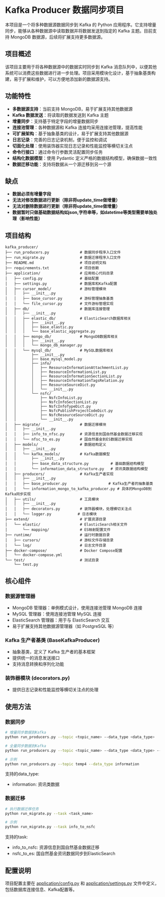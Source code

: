 # Kafka Producer 数据同步项目

本项目是一个将多种数据源数据同步到 Kafka 的 Python 应用程序。它支持增量同步，能够从各种数据源中读取数据并将数据发送到指定的 Kafka 主题。目前支持 MongoDB 数据源，后续将扩展支持更多数据源。

## 项目概述

该项目主要用于将各种数据源中的数据实时同步到 Kafka 消息队列中，以便其他系统可以消费这些数据进行进一步处理。项目采用模块化设计，基于抽象基类构建，易于扩展和维护，可以方便地添加新的数据源支持。

## 功能特性

- **多数据源支持**：当前支持 MongoDB，易于扩展支持其他数据源
- **Kafka 数据发送**：将读取的数据发送到 Kafka 主题
- **增量同步**：支持基于特定字段的增量数据同步
- **连接池管理**：各种数据源和 Kafka 连接均采用连接池管理，提高性能
- **可扩展架构**：基于抽象基类的设计，易于扩展支持其他数据源
- **日志记录**：完善的日志记录机制，便于监控和调试
- **切面化处理**：使用装饰器实现日志记录和性能监控等横切关注点
- **命令行接口**：通过命令行参数灵活配置同步任务
- **结构化数据模型**：使用 Pydantic 定义严格的数据结构模型，确保数据一致性
- **数据迁移功能**：支持将数据从一个源迁移到另一个源

## 缺点

- **数据必须有增量字段**
- **无法对修改数据进行更新（除非将update_time做增量）**
- **无法对删除数据进行更新（除非将update_time做增量）**
- **数据暂时只做基础数据结构如json,字符串等，如datetime等类型需要单独处理（影响性能）**

## 项目结构

```
kafka_producer/
├── run_producers.py              # 数据同步程序入口文件
├── run_migrate.py                # 数据迁移程序入口文件
├── README.md                     # 项目说明文档
├── requirements.txt              # 项目依赖
├── application/                  # 应用核心代码目录
│   ├── config.py                 # 基础配置
│   ├── settings.py               # 数据库和Kafka配置
│   ├── cursor_model/             # 游标管理模块
│   │   ├── __init__.py
│   │   ├── base_cursor.py        # 游标管理抽象基类
│   │   └── file_cursor.py        # 文件游标管理实现
│   ├── db/                       # 数据库连接管理
│   │   ├── __init__.py
│   │   ├── elastic_db/           # ElasticSearch数据库相关
│   │   │   ├── __init__.py
│   │   │   ├── base_elastic.py
│   │   │   └── base_elastic_aggregate.py
│   │   ├── mongo_db/             # MongoDB数据库相关
│   │   │   ├── __init__.py
│   │   │   └── mongo_db_manager.py
│   │   └── mysql_db/             # MySQL数据库相关
│   │       ├── __init__.py
│   │       ├── base_mysql_model.py
│   │       ├── info/
│   │       │   ├── ResourceInformationAttachmentList.py
│   │       │   ├── ResourceInformationList.py
│   │       │   ├── ResourceInformationSectionList.py
│   │       │   ├── ResourceInformationTagsRelation.py
│   │       │   ├── ResourceSourceDict.py
│   │       │   └── __init__.py
│   │       └── nsfc/
│   │           ├── NsfcInfoList.py
│   │           ├── NsfcInfoSectionList.py
│   │           ├── NsfcInfoTypeDict.py
│   │           ├── NsfcPublishProjectCodeDict.py
│   │           ├── NsfcResourceSourceDict.py
│   │           └── __init__.py
│   ├── migrate/                  # 数据迁移模块
│   │   ├── __init__.py
│   │   ├── info_to_nfsc.py       # 资源信息到国自然基金数据迁移实现
│   │   └── nfsc_to_es.py         # 国自然基金到ES数据迁移实现
│   ├── models/                   # 数据结构定义
│   │   ├── __init__.py
│   │   └── kafka_models/         # Kafka数据模型
│   │       ├── __init__.py
│   │       ├── base_data_structure.py          # 基础数据结构模型
│   │       └── information_data_structure.py   # 资讯类数据结构模型
│   ├── producers/                # Kafka生产者实现
│   │   ├── __init__.py
│   │   ├── base_producer.py                   # Kafka生产者的抽象基类
│   │   └── information_mongo_to_kafka_producer.py # 具体的MongoDB到Kafka同步实现
│   ├── utils/                    # 工具模块
│   │   ├── __init__.py
│   │   ├── decorators.py         # 装饰器模块，处理横切关注点
│   │   └── logger.py            # 日志模块
├── extend/                       # 扩展资源目录
│   └── elastic/                  # ElasticSearch相关文件
│       └── mapping/              # ES映射配置文件
├── runtime/                      # 运行时数据目录
│   ├── cursors/                  # 游标文件存储目录
│   └── log/                      # 日志文件目录
├── docker-compose/               # Docker Compose配置
│   └── docker-compose.yml
└── test/                         # 测试目录
    └── test.py
```

## 核心组件

### 数据源管理器

- MongoDB 管理器：单例模式设计，使用连接池管理 MongoDB 连接
- MySQL 管理器：使用连接池管理 MySQL 连接
- ElasticSearch 管理器：用于与 ElasticSearch 交互
- 易于扩展支持其他数据源管理器（如 PostgreSQL 等）

### Kafka 生产者基类 (BaseKafkaProducer)

- 抽象基类，定义了 Kafka 生产者的基本框架
- 提供统一的消息发送接口
- 支持消息转换和序列化功能

### 装饰器模块 (decorators.py)

- 提供日志记录和性能监控等横切关注点的处理

## 使用方法

### 数据同步

```bash
# 增量同步数据到Kafka
python run_producers.py --topic <topic_name> --data_type <data_type>

# 全量同步数据到Kafka
python run_producers.py --topic <topic_name> --data_type <data_type> --full_amount True

# 示例
python run_producers.py --topic temp4 --data_type information
```

支持的data_type:
- information: 资讯类数据

### 数据迁移

```bash
# 执行数据迁移任务
python run_migrate.py --task <task_name>

# 示例
python run_migrate.py --task info_to_nsfc
```

支持的task:
- info_to_nsfc: 资源信息到国自然基金数据迁移
- nsfc_to_es: 国自然基金资讯数据同步到ElasticSearch

## 配置说明

项目配置主要在 [application/config.py](file:///D:/company_project/kafka_prducer/kafka_prducer/application/config.py) 和 [application/settings.py](file:///D:/company_project/kafka_prducer/kafka_prducer/application/settings.py) 文件中定义，包括数据库连接信息、Kafka配置等。
